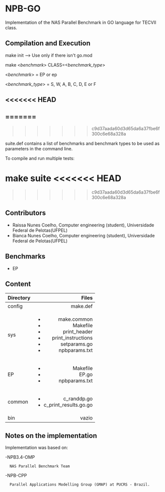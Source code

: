 # NPB-GO
Implementation of the NAS Parallel Benchmark in GO language for TECVII class.

## Compilation and Execution

make init --> Use only if there isn't go.mod

make <_benchmark_> CLASS=<_benchmark_type_>

<_benchmark_> = EP or ep

<_benchmark_type_> = S, W, A, B, C, D, E or F

<<<<<<< HEAD
---------------------------------------------
=======
--------------------------------------
>>>>>>> c9d37aada60d3d65da6a37fbe6f300c6e68a328a

suite.def contains a list of benchmarks and benchmark types to be used as parameters in the command line.

To compile and run multiple tests:

make suite
<<<<<<< HEAD
=======

>>>>>>> c9d37aada60d3d65da6a37fbe6f300c6e68a328a
## Contributors
- Raissa Nunes Coelho, Computer engineering (student), Universidade Federal de Pelotas(UFPEL)
- Bianca Nunes Coelho, Computer engineering (student), Universidade Federal de Pelotas(UFPEL)

## Benchmarks
- EP

## Content
|Directory |Files |
| :---|---:|
|config | make.def|
|sys | <ul><li>make.common</li><li>Makefile</li><li>print_header</li><li>print_instructions</li><li>setparams.go</li><li>npbparams.txt</li></ul>|
|EP | <ul><li>Makefile</li><li>EP.go</li><li>npbparams.txt</li></ul> |
|common | <ul><li>c_randdp.go</li><li>c_print_results.go.go</li></ul>  |
|bin | vazio |

## Notes on the implementation
Implementation was based on:

  -NPB3.4-OMP
      
      NAS Parallel Benchmark Team
  
  -NPB-CPP
  
      Parallel Applications Modelling Group (GMAP) at PUCRS - Brazil.
